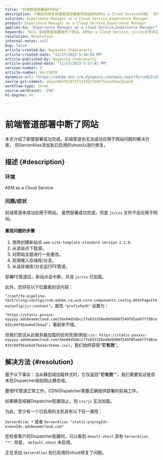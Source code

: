 ```yaml
---
title: “前端管道部署破坏网站”
description: 了解如何修复前端管道部署破坏网站的AEMas a Cloud Service问题。 将ServerAlias添加到已启用的vhost。
solution: Experience Manager as a Cloud Service,Experience Manager
product: Experience Manager as a Cloud Service,Experience Manager
applies-to: "Experience Manager as a Cloud Service,Experience Manager"
keywords: “KCS、前端管道部署破坏了网站，AEMas a Cloud Service、js/css文件未应用”
resolution: Resolution
internal-notes: null
bug: false
article-created-by: Nayanika Chakravarty
article-created-date: "11/17/2023 5:10:59 PM"
article-published-by: Nayanika Chakravarty
article-published-date: "11/17/2023 5:17:41 PM"
version-number: 3
article-number: KA-23070
dynamics-url: "https://adobe-ent.crm.dynamics.com/main.aspx?forceUCI=1&pagetype=entityrecord&etn=knowledgearticle&id=791f2b46-6c85-ee11-8179-6045bd0061cb"
source-git-commit: ebace0b3fb1872f1135b2fb06752ce32ea25a2e6
workflow-type: tm+mt
source-wordcount: '298'
ht-degree: 4%

---
```


# 前端管道部署中断了网站


本文介绍了即使部署成功完成，前端管道也无法成功应用于网站问题的解决方案。 将ServerAlias添加到已启用的vhost以进行修复。



## 描述 {#description}


### 环境

AEM as a Cloud Service

### 问题/症状

前端管道未成功应用于网站。 虽然部署成功完成，但是 `js/css` 文件不会应用于网站。

#### 重现问题的步骤

1. 使用创建新站点 `aem-site-template-standard version 2.2.0`.
2. 从该站点下载源。
3. 对网站主题进行一些更改。
4. 将源推入存储库/分支。
5. 从该存储库/分支运行FE管道。


部署FE管道后，新站点会中断，并且 `js/css` 已加载。

此外，您将在以下位置看到该内容：

`"/conf/fe-pipeline-test/sling:configs/com.adobe.cq.wcm.core.components.config.HtmlPageItemsConfig/jcr:content"`，属性 `"prefixPath"` 设置为：

`"https://static-pxxxxx-eyyyyy.adobeaemcloud.com/5be94d5dbcc77e833330ed8d9d98f549f85aebfffd0ce933c04f9b1e6e67bdad"`，看起来不错。

但我们尝试从此服务器加载的任何资源(例如 `css: https://static-pxxxxx-eyyyyy.adobeaemcloud.com/5be94d5dbcc77e833330ed8d9d98f549f85aebfffd0ce933c04f9b1e6e67bdad/theme.css)`，我们始终获得“<b>它有效</b>“。


## 解决方法 {#resolution}


基于以下事实：当从静态域加载样式时，它仅返回&quot;<b>它有效</b>“”，我们需要验证是否未在Dispatcher级别阻止静态域。

要使FE管道正常工作，CDN/Dispatcher需要正确提供部署的前端工件。

如果静态域被Dispatcher配置阻止，则 `css/js` 无法加载。

为此，至少有一个已启用的主机具有以下任一属性：

`ServerAlias *`
或者
`ServerAlias "static-p<progId>-e<envId>.adobeaemcloud.com"`

在检查客户的Dispatcher配置时，可以看到 `deault.vhost` 具有 `ServerAlias "*"`. 但是， `default.vhost` 未启用。

正在添加 `ServerAlias` 到已启用的vhost修复了问题。
